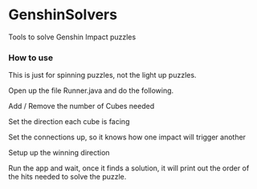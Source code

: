 # GenshinSolvers
Tools to solve Genshin Impact puzzles

### How to use

This is just for spinning puzzles, not the light up puzzles.

Open up the file Runner.java and do the following.

Add / Remove the number of Cubes needed

Set the direction each cube is facing

Set the connections up, so it knows how one impact will trigger another

Setup up the winning direction

Run the app and wait, once it finds a solution, it will print out the order of the hits needed to solve the puzzle.
